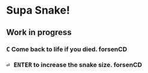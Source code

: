 # Supa Snake!
## Work in progress
### <kbd>C</kbd> Come back to life if you died. forsenCD
### <kbd>⏎ ENTER</kbd> to increase the snake size. forsenCD

